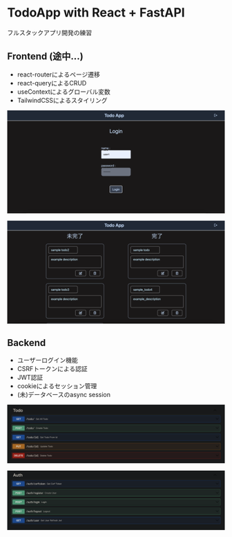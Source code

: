 # TodoApp with React + FastAPI

フルスタックアプリ開発の練習

## Frontend (途中...)

* react-routerによるページ遷移
* react-queryによるCRUD
* useContextによるグローバル変数
* TailwindCSSによるスタイリング

![](./imgs/top_page.png)


![](./imgs/todo_top.png)


## Backend

* ユーザーログイン機能
* CSRFトークンによる認証
* JWT認証
* cookieによるセッション管理
* (未)データベースのasync session

![](./imgs/FastAPI_Todo.png)

![](./imgs/FastAPI_Auth.png)